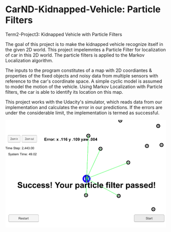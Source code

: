 # CarND-Kidnapped-Vehicle: Particle Filters

Term2-Project3: Kidnapped Vehicle with Particle Filters

The goal of this project is to make the kidnapped vehicle recognize itself in
the given 2D world. This project impelemntes a Particle Filter for localization
of car in this 2D world. The particle filters is applied to the Markov
Localization algorithm.

The inputs to the program constitutes of a map with 2D coordiantes & properties
of the fixed objects and noisy data from multiple sensors with reference to the 
car's coordinate space. A simple cyclic model is assumed to model the motion of 
the vehicle. Using Markov Localization with Particle filters, the car is able 
to identify its location on this map.

This project works with the Udacity's simulator, which reads data from our
implementation and calculates the error in our predictions. If the errors are
under the considerable limit, the implementation is termed as successful.

![error](https://raw.githubusercontent.com/nitheeshkl/CarND-Kidnapped-Vehicle-Project/master/error.png)
